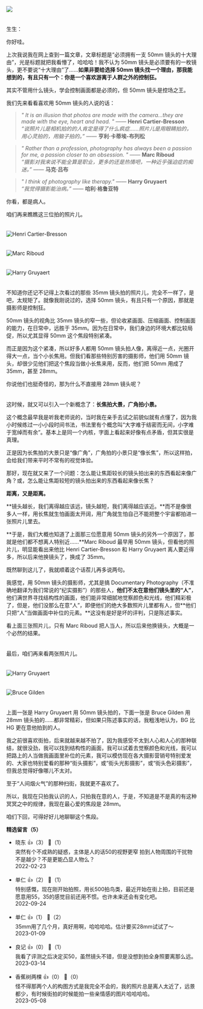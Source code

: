 [![](https://static001.geekbang.org/resource/image/1b/e3/1b151493d1ffa648f076b9c351c143e3.jpg?wh=750x360)](http://time.geekbang.org/column/article/477125)

　  
生生：

你好哇。

上次我说我在网上查到一篇文章，文章标题是“必须拥有一支 50mm 镜头的十大理由”，光是标题就把我看懵了，哈哈哈！我不认为 50mm 镜头是必须要有的一枚镜头，更不要说“十大理由”了……**如果非要给选择 50mm 镜头找一个理由，那我能想到的，有且只有一个：你是一个喜欢游离于人群之外的控制狂。**

其实不管用什么镜头，学会控制画面都是必须的，但 50mm 镜头是控场之王。

我们先来看看喜欢用 50mm 镜头的人说的话：

> *" It is an illusion that photos are made with the camera…they are made with the eye, heart and head. "* —— **Henri Cartier-Bresson**  
> *“说照片儿是相机拍的的人肯定是得了什么疯症……照片儿是用眼睛拍的，用心灵拍的，用脑子拍的。”* —— **亨利·卡蒂埃-布列松**

> *" Rather than a profession, photography has always been a passion for me, a passion closer to an obsession. "* —— **Marc Riboud**  
> *“摄影对我来说不能全算是职业，更多的还是热情吧，一种近乎强迫症的痴迷。”* —— **马克·吕布**

> *" I think of photography like therapy."* —— **Harry Gruyaert**  
> *“我觉得摄影能治病。”* —— **哈利·格鲁亚特**

你看，都是病人。

咱们再来瞧瞧这三位拍的照片儿。  
　

![](https://static001.geekbang.org/resource/image/3a/c6/3ae438a733b32c657af81d80f57085c6.jpeg?wh=2400x1584 "Henri Cartier-Bresson")

　  
![](https://static001.geekbang.org/resource/image/64/35/64752509d4e2fa71048031ea1f45c135.jpeg?wh=1225x1896 "Marc Riboud")

　  
![](https://static001.geekbang.org/resource/image/e7/ff/e73d0dd2a133e488581ef80fc34833ff.jpeg?wh=2000x1333 "Harry Gruyaert")

　  
不知道你还记不记得上次看过的那些 35mm 镜头拍的照片儿，完全不一样了，是吧，太规矩了。就像我刚说过的，选择 50mm 镜头，有且只有一个原因，那就是摄影师是控制狂。

50mm 镜头的视角比 35mm 镜头的窄一些，但论收紧画面、压缩画面、控制画面的能力，在日常中，远胜于 35mm。因为在日常中，我们身边的环境大都比较局促，所以尤其显得 50mm 这个焦段特别紧凑。

而正是因为这个紧凑，所以好多人都用 50mm 镜头拍人像，离得近一点，光圈开得大一点，当个小长焦用。但我们看那些特别厉害的摄影师，他们用 50mm 镜头，却很少见他们把这个焦段当做小长焦来用，反而，他们把 50mm 用成了 35mm，甚至 28mm。

你说他们也挺奇怪的，那为什么不直接用 28mm 镜头呢？

　  
这时候，就又可以引入一个新概念了：**长焦拍大景，广角拍小景。**

这个概念最早我是听我老师说的，当时我在亲手去试之前貌似就有点懂了，因为我小时候练过一小小段时间书法，书法里有个概念叫“大字难于结密而无间，小字难于宽绰而有余”。基本上是同一个内核，字面上看起来好像有点矛盾，但其实很是真理。

正是因为长焦拍的大景只是“像广角”，广角拍的小景只是“像长焦”，所以这样拍，会给我们带来平时不常有的视觉体验。

那好，现在就又来了一个问题：怎么能让焦距较长的镜头拍出来的东西看起来像广角？或，怎么能让焦距较短的镜头拍出来的东西看起来像长焦？

**距离，又是距离。**

**镜头越长，我们离得越应该远，镜头越短，我们离得越应该近。**而不是像很多人一样，用长焦就生怕画面太开阔，用广角就生怕自己不能把整个宇宙都拍进一张照片儿里去。

**于是，我们大概也知道了上面那三位愿意用 50mm 镜头的另外一个原因了，那就是他们都不想离人特别近……**Marc Riboud 最早用 50mm 镜头，但看他的照片儿，明显能看出来他比 Henri Cartier-Bresson 和 Harry Gruyaert 离人要近得多，所以后来他换镜头了，换成了 35mm。

既然聊到这儿了，我就顺着这个话茬儿再多说两句。

我感觉，用 50mm 镜头的摄影师，尤其是搞 Documentary Photography（不准确地翻译为我们常说的“纪实摄影”）的那些人，**他们不太在意他们镜头里的“人”**，他们满世界寻找结构性的画面，他们能非常细腻地觉察颜色和光线，他们精彩极了，但是，他们没那么在意“人”，即便他们的绝大多数照片儿里都有人，但**他们只把“人”当做画面中补位的元素。**这没有是好是坏的评判，只是陈述事实。

看上面三张照片儿，只有 Marc Riboud 把人当人，所以后来他换镜头，大概是一个必然的结果。

　  
最后，咱们再来看两张照片儿。  
　

![](https://static001.geekbang.org/resource/image/ce/06/ce73e319bd8e38c71804390f07cbb606.jpg?wh=2400x1598 "Harry Gruyaert")

　  
![](https://static001.geekbang.org/resource/image/16/8c/1677fb8652bc0ed1693851f0ddb37c8c.jpg?wh=1000x656 "Bruce Gilden")

　  
上面一张是 Harry Gruyaert 用 50mm 镜头拍的，下面一张是 Bruce Gilden 用 28mm 镜头拍的……都非常精彩，但如果只陈述事实的话，我粗浅地认为，BG 比 HG 更在意他拍到的人。

我之前很喜欢街拍，后来就越来越不拍了，因为我感受不太到人心和人心的那种联结，就很没劲，我可以找到结构性的画面，我可以试着去觉察颜色和光线，我可以把路上的人当做我画面里补位的元素，我可以模仿现在各大摄影营销号特别爱发的、大家也特别爱看的那种“街头摄影”，或“街头光影摄影”，或“街头色彩摄影”，但我总觉得好像哪儿不太对。

至于“人间烟火气”的那种扫街，我就更不喜欢了。

所以，我现在只拍我认识的人，只拍我在意的人，于是，不知道是不是真的有这种冥冥之中的规律，我现在最心爱的焦段是 28mm。

咱们下回，可得好好儿地聊聊这个焦段。
<div><strong>精选留言（5）</strong></div><ul>
<li><span>晓东</span> 👍（3） 💬（1）<div>突然有个不成熟的疑惑，主体是人的话50的视野更窄 拍到人物周围的干扰物不是越少？不是更能凸显人物么？</div>2022-02-23</li><br/><li><span>单仁</span> 👍（2） 💬（1）<div>特别感慨，现在刚开始拍照，用长500拍鸟类，最近开始在街上拍，目前还是愿意用55，35的感觉目前还用不惯。也许未来还会有变化吧。</div>2022-09-24</li><br/><li><span>单仁</span> 👍（1） 💬（2）<div>35mm用了几个月，真好用啊，哈哈哈哈。估计要买28mm试试了～</div>2023-01-09</li><br/><li><span>良记</span> 👍（0） 💬（1）<div>我看了评测之后决定买50，虽然镜头不错，但是没想到拍全身照要离那么远。</div>2023-03-14</li><br/><li><span>香蕉树两棵</span> 👍（0） 💬（0）<div>怪不得那两个人的构图方式是我完全不会的，我的照片总是离人太近了，远景都少，有时候街拍的时候能拍一些亲情感的图片哈哈哈哈。</div>2023-05-08</li><br/>
</ul>